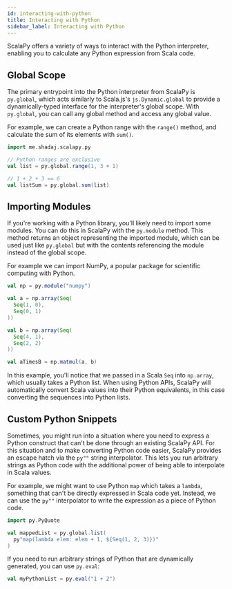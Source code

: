 ```yaml
---
id: interacting-with-python
title: Interacting with Python
sidebar_label: Interacting with Python
---
```


ScalaPy offers a variety of ways to interact with the Python interpreter, enabling you to calculate any Python expression from Scala code.

## Global Scope
The primary entrypoint into the Python interpreter from ScalaPy is `py.global`, which acts similarly to Scala.js's `js.Dynamic.global` to provide a dynamically-typed interface for the interpreter's global scope. With `py.global`, you can call any global method and access any global value.

For example, we can create a Python range with the `range()` method, and calculate the sum of its elements with `sum()`.

```scala mdoc
import me.shadaj.scalapy.py

// Python ranges are exclusive
val list = py.global.range(1, 3 + 1)

// 1 + 2 + 3 == 6
val listSum = py.global.sum(list)
```

## Importing Modules
If you're working with a Python library, you'll likely need to import some modules. You can do this in ScalaPy with the `py.module` method. This method returns an object representing the imported module, which can be used just like `py.global` but with the contents referencing the module instead of the global scope.

For example we can import NumPy, a popular package for scientific computing with Python.

```scala mdoc
val np = py.module("numpy")

val a = np.array(Seq(
  Seq(1, 0),
  Seq(0, 1)
))

val b = np.array(Seq(
  Seq(4, 1),
  Seq(2, 2)
))

val aTimesB = np.matmul(a, b)
```

In this example, you'll notice that we passed in a Scala `Seq` into `np.array`, which usually takes a Python list. When using Python APIs, ScalaPy will automatically convert Scala values into their Python equivalents, in this case converting the sequences into Python lists.


## Custom Python Snippets
Sometimes, you might run into a situation where you need to express a Python construct that can't be done through an existing ScalaPy API. For this situation and to make converting Python code easier, ScalaPy provides an escape hatch via the `py""` string interpolator. This lets you run arbitrary strings as Python code with the additional power of being able to interpolate in Scala values.

For example, we might want to use Python `map` which takes a `lambda`, something that can't be directly expressed in Scala code yet. Instead, we can use the `py""` interpolator to write the expression as a piece of Python code.

```scala mdoc
import py.PyQuote

val mappedList = py.global.list(
  py"map(lambda elem: elem + 1, ${Seq(1, 2, 3)})"
)
```

If you need to run arbitrary strings of Python that are dynamically generated, you can use `py.eval`:
```scala mdoc
val myPythonList = py.eval("1 + 2")
```